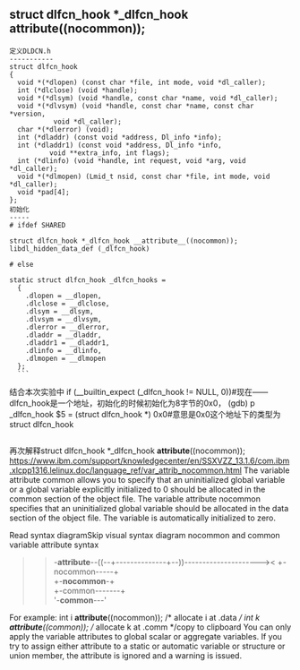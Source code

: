 struct dlfcn_hook *_dlfcn_hook __attribute__((nocommon));
---------------------------------------------------------
```
定义DLDCN.h
-----------
struct dlfcn_hook
{
  void *(*dlopen) (const char *file, int mode, void *dl_caller);
  int (*dlclose) (void *handle);
  void *(*dlsym) (void *handle, const char *name, void *dl_caller);
  void *(*dlvsym) (void *handle, const char *name, const char *version,
		   void *dl_caller);
  char *(*dlerror) (void);
  int (*dladdr) (const void *address, Dl_info *info);
  int (*dladdr1) (const void *address, Dl_info *info,
		  void **extra_info, int flags);
  int (*dlinfo) (void *handle, int request, void *arg, void *dl_caller);
  void *(*dlmopen) (Lmid_t nsid, const char *file, int mode, void *dl_caller);
  void *pad[4];
};
初始化
-----
# ifdef SHARED

struct dlfcn_hook *_dlfcn_hook __attribute__((nocommon));
libdl_hidden_data_def (_dlfcn_hook)

# else

static struct dlfcn_hook _dlfcn_hooks =
  {
    .dlopen = __dlopen,
    .dlclose = __dlclose,
    .dlsym = __dlsym,
    .dlvsym = __dlvsym,
    .dlerror = __dlerror,
    .dladdr = __dladdr,
    .dladdr1 = __dladdr1,
    .dlinfo = __dlinfo,
    .dlmopen = __dlmopen
  };
  ```
 ```
结合本次实验中
 if (__builtin_expect (_dlfcn_hook != NULL, 0))#现在——dlfcn_hook是一个地址，初始化的时候初始化为8字节的0x0，
 (gdb) p _dlfcn_hook 
$5 = (struct dlfcn_hook *) 0x0#意思是0x0这个地址下的类型为struct dlfcn_hook
```
```
再次解释struct dlfcn_hook *_dlfcn_hook __attribute__((nocommon));
https://www.ibm.com/support/knowledgecenter/en/SSXVZZ_13.1.6/com.ibm.xlcpp1316.lelinux.doc/language_ref/var_attrib_nocommon.html
The variable attribute common allows you to specify that an uninitialized global variable or a global variable explicitly initialized to 0 should be allocated in the common section of the object file. The variable attribute nocommon specifies that an uninitialized global variable should be allocated in the data section of the object file. The variable is automatically initialized to zero.

Read syntax diagramSkip visual syntax diagram
nocommon and common variable attribute syntax

>>-__attribute__--((--+--------------+--))---------------------><
                      +-nocommon-----+       
                      +-__nocommon__-+       
                      +-common-------+       
                      '-__common__---'       

For example:
int i __attribute__((nocommon));      /* allocate i at .data  */
int k __attribute__((common));        /* allocate k at .comm  */copy to clipboard
You can only apply the variable attributes to global scalar or aggregate variables. If you try to assign either attribute to a static or automatic variable or structure or union member, the attribute is ignored and a warning is issued.
```



